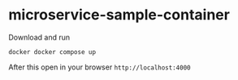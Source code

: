 # microservice-sample-container

Download and run 

```docker docker compose up```

After this open in your browser ```http://localhost:4000```